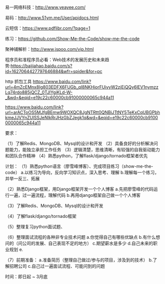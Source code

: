 易一网络科技：http://www.yeayee.com/

易码：http://www.51ym.me/User/apidocs.html

云短信：https://www.pdflibr.com/?page=1

练习：https://github.com/Show-Me-the-Code/show-me-the-code

聚神铺解析：http://www.jspoo.com/vip.html

程序员和准程序员必看：Web技术的发展历史和未来趋势:https://baijiahao.baidu.com/s?id=1627064427797646884&wfr=spider&for=pc

http 抓包工具
https://www.baidu.com/link?url=4mZcEMnx8Ig803EDFX6FUGb_qI8NKHiorFUivyW2zjEiQQy6lEV1nymzzLq74rdo885jQCZ_0TJlYgiKLd-W-_&wd=&eqid=e19c22c60000cb91000000065c944a11

https://www.baidu.com/link?url=arACToOS5MJfgBEmw9WOXQC8JgNTRtt0QNBiJTtNY5TeKxCqUBGPbhkmeJJVYnZUlSSJeNIkRrJHzGbZJegk1q&wd=&eqid=e19c22c60000cb91000000065c944a11

要求：

（1）了解Redis、MongoDB、Mysql的设计和开发
（2）具备良好的分析解决问题能力，能独立承担工作任务
（3）逻辑清楚，思维清晰，有较强的自我驱动能力和团队合作精神
（4）熟悉python，了解flask/django/tornado框架者优先


计划：
（1）熟悉python语言（廖雪峰博客）、完成项目练习（show-me-the-code）
	a.以练习为导向，反向学习知识点，深入思考、理解
	b.理解每一个练习，并举一反三、拓展

（2）熟悉Django框架，用Django框架开发一个个人博客
	a.先把廖雪峰的代码运行一遍，过一遍流程，理解代码
	b.再用django框架自己做一个个人博客

（3）了解Redis、MongoDB、Mysql的设计和开发

（4）了解flask/django/tornado框架

（5）整理复习python面试题、

（6）整理面试流程的各种非专业技术问题
	a.你觉得自己有哪些优缺点
	b.有什么想问的（问公司的发展、自己表现不足的地方）
	c.期望薪水是多少
	d.自己未来的职业规划
	e.

（7）前期准备：
    a.准备简历（整理自己做过/参与的项目，涉及到的技术）
    b.了解招聘公司
    c.自己过一遍面试流程、可能问到的问题


时间：即日起 ~ 3月底